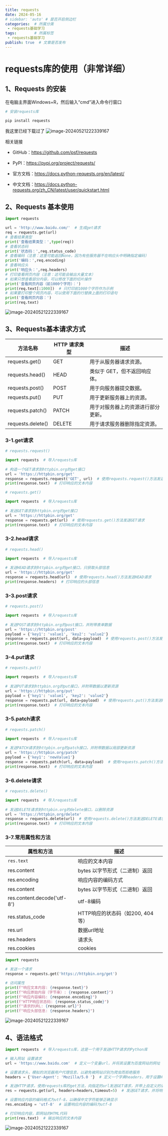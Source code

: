 ```yaml
---
title: requests
date: 2024-05-16
# sidebar: 'auto' # 是否开启侧边栏
categories:  # 所属分类
 - requests基础学习
tags:        # 所属标签
 - requests基础学习
publish: true  # 文章是否发布
---
```


<h1>requests库的使用（非常详细）</h1>

##  1、Requests 的安装
在电脑主界面Windows+R，然后输入“cmd”进入命令行窗口
```python
# 安装requests库 

pip install requests

```
我这里已经下载过了
![image-20240521222339167](/assets/python%E7%88%AC%E8%99%AB/%E8%8E%B7%E5%8F%96%E7%BD%91%E9%A1%B5/01.png)
<!-- ![image-20240521222339167](/assets/html/01.png) -->


相关链接
- GitHub：https://github.com/psf/requests

- PyPI：https://pypi.org/project/requests/

- 官方文档：https://docs.python-requests.org/en/latest/

- 中文文档：https://docs.python-requests.org/zh_CN/latest/user/quickstart.html

##  2、Requests 基本使用

``` python
import requests

url = 'http://www.baidu.com/'  # 生成get请求
req = requests.get(url)
# 查看结果类型
print('查看结果类型：',type(req))
# 查看状态码
print('状态码：',req.status_code)
# 查看编码（注意：这里可能返回None，因为有些服务器不在响应头中明确指定编码）
print('编码：',req.encoding)
# 查看响应头
print('响应头：',req.headers)
# 打印查看网页内容（注意：这可能会输出大量文本）
# 如果只想查看部分内容，可以修改下面的切片操作
print('查看网页内容（前1000个字符）：')
print(req.text[:1000])  # 只打印前1000个字符作为示例
# 如果要打印整个网页内容，可以使用下面的行替换上面的打印语句
print('查看网页内容：')
print(req.text)

```
![image-20240521222339167](/assets/python%E7%88%AC%E8%99%AB/%E8%8E%B7%E5%8F%96%E7%BD%91%E9%A1%B5/02.png)

## 3、Requests基本请求方式


| 方法名称          | HTTP 请求类型 | 描述                         |
|-------------------|---------------|----------------------------|
| requests.get()    | GET           | 用于从服务器请求资源。       |
| requests.head()   | HEAD          | 类似于 GET，但不返回响应体。 |
| requests.post()   | POST          | 用于向服务器提交数据。       |
| requests.put()    | PUT           | 用于更新服务器上的资源。     |
| requests.patch()  | PATCH         | 用于对服务器上的资源进行部分更新。 |
| requests.delete() | DELETE        | 用于请求服务器删除指定资源。 |


### 3-1.get请求

```python
# requests.request()

import requests  # 导入requests库  
  
# 构造一个GET请求到httpbin.org的get接口  
url = 'https://httpbin.org/get'  
response = requests.request('GET', url)  # 使用requests.request()方法发送GET请求  
print(response.text)  # 打印响应的文本内容
```


```python
# requests.get()

import requests  # 导入requests库  
  
# 发送GET请求到httpbin.org的get接口  
url = 'https://httpbin.org/get'  
response = requests.get(url)  # 使用requests.get()方法发送GET请求  
print(response.text)  # 打印响应的文本内容
```
### 3-2.head请求

```python
# requests.head()

import requests  # 导入requests库  
  
# 发送HEAD请求到httpbin.org的get接口，只获取头部信息  
url = 'https://httpbin.org/get'  
response = requests.head(url)  # 使用requests.head()方法发送HEAD请求  
print(response.headers)  # 打印响应的头部信息
```

### 3-3.post请求

```python
# requests.post()

import requests  # 导入requests库  
  
# 发送POST请求到httpbin.org的post接口，并附带表单数据  
url = 'https://httpbin.org/post'  
payload = {'key1': 'value1', 'key2': 'value2'}  
response = requests.post(url, data=payload)  # 使用requests.post()方法发送POST请求，并附带表单数据  
print(response.text)  # 打印响应的文本内容
```

### 3-4.put请求

```python
# requests.put()

import requests  # 导入requests库  
  
# 发送PUT请求到httpbin.org的put接口，并附带数据以更新资源  
url = 'https://httpbin.org/put'  
payload = {'key1': 'value1', 'key2': 'value2'}  
response = requests.put(url, data=payload)  # 使用requests.put()方法发送PUT请求，并附带数据  
print(response.text)  # 打印响应的文本内容
```

### 3-5.patch请求

```python
# requests.patch()

import requests  # 导入requests库  
  
# 发送PATCH请求到httpbin.org的patch接口，并附带数据以局部更新资源  
url = 'https://httpbin.org/patch'  
payload = {'key1': 'newValue1'}  
response = requests.patch(url, data=payload)  # 使用requests.patch()方法发送PATCH请求，并附带数据  
print(response.text)  # 打印响应的文本内容
```

### 3-6.delete请求

```python
# requests.delete()

import requests  # 导入requests库  
  
# 发送DELETE请求到httpbin.org的delete接口，以删除资源  
url = 'https://httpbin.org/delete'  
response = requests.delete(url)  # 使用requests.delete()方法发送DELETE请求  
print(response.text)  # 打印响应的文本内容
```
### 3-7.常用属性和方法



| 属性和方法   |  描述  |
| ---- | ---- |
| `res.text`   | 响应的文本内容    |
| res.content    | bytes 以字节形式（二进制）返回    |
| res.encoding     |响应内容的编码方式     |
| res.content    | bytes 以字节形式（二进制）返回    |
| res.content.decode('utf-8')    | utf-8编码   |
| res.status_code    |  HTTP响应的状态码（如200, 404等）    |
| res.url     | 数据url地址            |
|  res.headers    |  请求头     |
|  res.cookies   |  cookies      |



```python
import requests

# 发送一个请求
response = requests.get('https://httpbin.org/get')

# 访问属性
print(f"响应文本内容: {response.text}")
print(f"响应原始内容（字节串）: {response.content}")
print(f"响应内容编码: {response.encoding}")
print(f"HTTP响应状态码: {response.status_code}")
print(f"请求的URL: {response.url}")
print(f"响应头部信息: {response.headers}")
```

![image-20240521222339167](/assets/python%E7%88%AC%E8%99%AB/%E8%8E%B7%E5%8F%96%E7%BD%91%E9%A1%B5/03.png)


## 4、语法格式

```python
import requests  # 导入requests库，这是一个用于发送HTTP请求的Python库

# 输入网站 设置请求
url = 'https://www.baidu.com'  # 定义一个变量url，并将其设置为百度网站的网址

# 设置请求头，模拟的浏览器用户代理信息，以避免被网站识别为爬虫而拒绝服务
headers = {'User-Agent': 'Mozilla/5.0 '}  # 定义一个字典headers，用于设置HTTP请求头中的User-Agent字段

# 发送HTTP请求，使用requests库的get方法，向指定的url发送GET请求，并带上自定义的请求头headers
res = requests.get(url, headers=headers,timeout=5)  # 发送GET请求，并将响应对象赋值给变量res

# 设置响应内容的编码格式为utf-8，以确保中文字符能够正确显示
res.encoding = 'utf-8'  # 设置响应内容的编码为utf-8

# 打印响应内容，即网站的HTML代码
print(res.text)  # 输出响应的文本内容 
```

![image-20240521222339167](/assets/python%E7%88%AC%E8%99%AB/%E8%8E%B7%E5%8F%96%E7%BD%91%E9%A1%B5/04.png)
